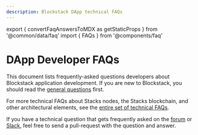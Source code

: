 ```yaml
---
description: Blockstack DApp technical FAQs
---
```


export { convertFaqAnswersToMDX as getStaticProps } from '@common/data/faq'
import { FAQs } from '@components/faq'

# DApp Developer FAQs

This document lists frequently-asked questions developers about Blockstack application development. If you are new to Blockstack, you should read the [general questions](/faqs/allFAQs) first.

For more technical FAQs about Stacks nodes, the Stacks blockchain, and other architectural elements, see the [entire set of technical FAQs](/core/faq_technical).

If you have a technical question that gets frequently asked on the
[forum](https://forum.blockstack.org) or [Slack](https://blockstack.slack.com),
feel free to send a pull-request with the question and answer.

<FAQs category="appdevs" data={props.mdx} />

<FAQs category="opensource" data={props.mdx} />
